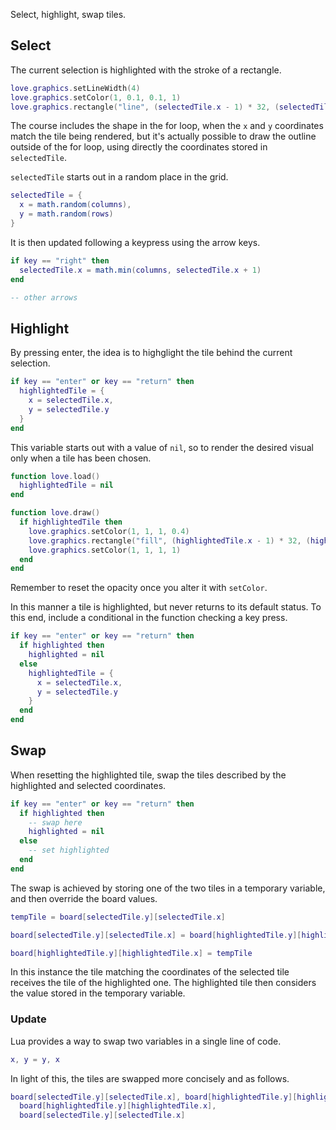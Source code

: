 Select, highlight, swap tiles.

## Select

The current selection is highlighted with the stroke of a rectangle.

```lua
love.graphics.setLineWidth(4)
love.graphics.setColor(1, 0.1, 0.1, 1)
love.graphics.rectangle("line", (selectedTile.x - 1) * 32, (selectedTile.y - 1) * 32, 32, 32, 4)
```

The course includes the shape in the for loop, when the `x` and `y` coordinates match the tile being rendered, but it's actually possible to draw the outline outside of the for loop, using directly the coordinates stored in `selectedTile`.

`selectedTile` starts out in a random place in the grid.

```lua
selectedTile = {
  x = math.random(columns),
  y = math.random(rows)
}
```

It is then updated following a keypress using the arrow keys.

```lua
if key == "right" then
  selectedTile.x = math.min(columns, selectedTile.x + 1)
end

-- other arrows
```

## Highlight

By pressing enter, the idea is to highglight the tile behind the current selection.

```lua
if key == "enter" or key == "return" then
  highlightedTile = {
    x = selectedTile.x,
    y = selectedTile.y
  }
end
```

This variable starts out with a value of `nil`, so to render the desired visual only when a tile has been chosen.

```lua
function love.load()
  highlightedTile = nil
end

function love.draw()
  if highlightedTile then
    love.graphics.setColor(1, 1, 1, 0.4)
    love.graphics.rectangle("fill", (highlightedTile.x - 1) * 32, (highlightedTile.y - 1) * 32, 32, 32, 4)
    love.graphics.setColor(1, 1, 1, 1)
  end
end
```

Remember to reset the opacity once you alter it with `setColor`.

In this manner a tile is highlighted, but never returns to its default status. To this end, include a conditional in the function checking a key press.

```lua
if key == "enter" or key == "return" then
  if highlighted then
    highlighted = nil
  else
    highlightedTile = {
      x = selectedTile.x,
      y = selectedTile.y
    }
  end
end
```

## Swap

When resetting the highlighted tile, swap the tiles described by the highlighted and selected coordinates.

```lua
if key == "enter" or key == "return" then
  if highlighted then
    -- swap here
    highlighted = nil
  else
    -- set highlighted
  end
end
```

The swap is achieved by storing one of the two tiles in a temporary variable, and then override the board values.

```lua
tempTile = board[selectedTile.y][selectedTile.x]

board[selectedTile.y][selectedTile.x] = board[highlightedTile.y][highlightedTile.x]

board[highlightedTile.y][highlightedTile.x] = tempTile
```

In this instance the tile matching the coordinates of the selected tile receives the tile of the highlighted one. The highlighted tile then considers the value stored in the temporary variable.

### Update

Lua provides a way to swap two variables in a single line of code.

```lua
x, y = y, x
```

In light of this, the tiles are swapped more concisely and as follows.

```lua
board[selectedTile.y][selectedTile.x], board[highlightedTile.y][highlightedTile.x] =
  board[highlightedTile.y][highlightedTile.x],
  board[selectedTile.y][selectedTile.x]
```

